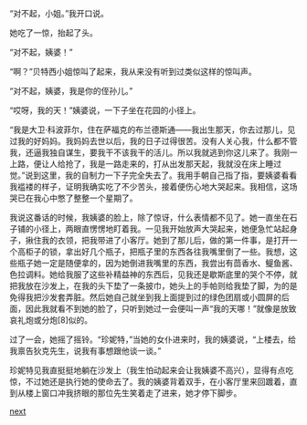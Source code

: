 
“对不起，小姐。”我开口说。

她吃了一惊，抬起了头。

“对不起，姨婆！”

“啊？”贝特西小姐惊叫了起来，我从来没有听到过类似这样的惊叫声。

“对不起，姨婆，我是你的侄孙儿。”

“哎呀，我的天！”姨婆说，一下子坐在花园的小径上。

“我是大卫·科波菲尔，住在萨福克的布兰德斯通——我出生那天，你去过那儿，见过我的好妈妈。我妈妈去世以后，我的日子过得很苦。没有人关心我，什么都不管我，还逼我独自谋生，要我干不该我干的活儿。所以我就逃到你这儿来了。我刚一上路，便让人给抢了，我是一路走来的，打从出发那天起，我就没在床上睡过觉。”说到这里，我的自制力一下子完全失去了。我用手朝自己指了指，要姨婆看看我褴褛的样子，证明我确实吃了不少苦头，接着便伤心地大哭起来。我相信，这场哭已在我心中憋了整整一个星期了。

我说这番话的时候，我姨婆的脸上，除了惊讶，什么表情都不见了。她一直坐在石子铺的小径上，两眼直愣愣地盯着我。一见我开始放声大哭起来，她便急忙站起身子，揪住我的衣领，把我带进了小客厅。她到了那儿后，做的第一件事，是打开一个高柜子的锁，拿出好几个瓶子，把瓶子里的东西各往我嘴里倒了一些。我想，这些瓶子她一定是随便拿的，因为她倒进我嘴里的东西，我尝出有茴香水、鳀鱼酱、色拉调料。她给我服了这些补精益神的东西后，见我还是歇斯底里的哭个不停，就把我放在沙发上，在我的头下垫了一条披巾，她头上的手帕则给我垫了脚，为的是免得我把沙发套弄脏。然后她自己就坐到我上面提到过的绿色团扇或小圆屏的后面，因此我就看不到她的脸了，只听到她过一会便叫一声“我的天哪！”就像是放致哀礼炮或分炮[8]似的。

过了一会，她摇了摇铃。“珍妮特，”当她的女仆进来时，我的姨婆说，“上楼去，给我禀告狄克先生，说我有事想跟他谈一谈。”

珍妮特见我直挺挺地躺在沙发上（我生怕动起来会让我姨婆不高兴），显得有点吃惊，不过她还是执行她的使命去了。我的姨婆背着双手，在小客厅里来回踱着，直到从楼上窗口冲我挤眼的那位先生笑着走了进来，她才停下脚步。

[next](page178)
